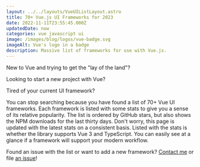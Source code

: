 ```yaml
---
layout: ../../layouts/VueUIListLayout.astro
title: 70+ Vue.js UI Frameworks for 2023
date: 2022-11-11T23:55:45.000Z
updatedDate: now
categories: vue javascript ui
image: /images/blog/logos/vue-badge.svg
imageAlt: Vue's logo in a badge
description: Massive list of frameworks for use with Vue.js.
---
```


New to Vue and trying to get the "lay of the land"?

Looking to start a new project with Vue?

Tired of your current UI framework?

You can stop searching because you have found a list of 70+ Vue UI frameworks.
Each framework is listed with some stats to give you a sense of its relative
popularity. The list is ordered by GitHub stars, but also shows the NPM downloads
for the last thirty days. Don't worry, this page is updated with the latest stats
on a consistent basis. Listed with the stats is whether the library supports
Vue 3 and TypeScript. You can easily see at a glance if a framework will support
your modern workflow.

Found an issue with the list or want to add a new framework?
[Contact me](/#contact) or file [an issue](https://gitlab.com/bhdouglass/bhdouglass-com/-/issues)!
